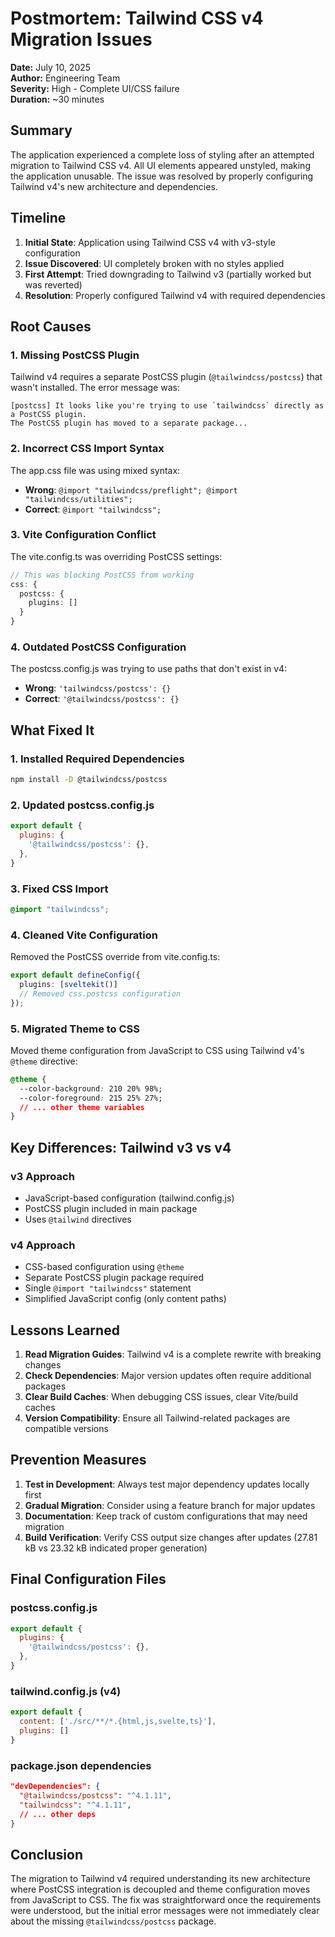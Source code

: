 # Postmortem: Tailwind CSS v4 Migration Issues

**Date:** July 10, 2025  
**Author:** Engineering Team  
**Severity:** High - Complete UI/CSS failure  
**Duration:** ~30 minutes  

## Summary

The application experienced a complete loss of styling after an attempted migration to Tailwind CSS v4. All UI elements appeared unstyled, making the application unusable. The issue was resolved by properly configuring Tailwind v4's new architecture and dependencies.

## Timeline

1. **Initial State**: Application using Tailwind CSS v4 with v3-style configuration
2. **Issue Discovered**: UI completely broken with no styles applied
3. **First Attempt**: Tried downgrading to Tailwind v3 (partially worked but was reverted)
4. **Resolution**: Properly configured Tailwind v4 with required dependencies

## Root Causes

### 1. **Missing PostCSS Plugin**
Tailwind v4 requires a separate PostCSS plugin (`@tailwindcss/postcss`) that wasn't installed. The error message was:
```
[postcss] It looks like you're trying to use `tailwindcss` directly as a PostCSS plugin. 
The PostCSS plugin has moved to a separate package...
```

### 2. **Incorrect CSS Import Syntax**
The app.css file was using mixed syntax:
- **Wrong**: `@import "tailwindcss/preflight"; @import "tailwindcss/utilities";`
- **Correct**: `@import "tailwindcss";`

### 3. **Vite Configuration Conflict**
The vite.config.ts was overriding PostCSS settings:
```typescript
// This was blocking PostCSS from working
css: {
  postcss: {
    plugins: []
  }
}
```

### 4. **Outdated PostCSS Configuration**
The postcss.config.js was trying to use paths that don't exist in v4:
- **Wrong**: `'tailwindcss/postcss': {}`
- **Correct**: `'@tailwindcss/postcss': {}`

## What Fixed It

### 1. **Installed Required Dependencies**
```bash
npm install -D @tailwindcss/postcss
```

### 2. **Updated postcss.config.js**
```javascript
export default {
  plugins: {
    '@tailwindcss/postcss': {},
  },
}
```

### 3. **Fixed CSS Import**
```css
@import "tailwindcss";
```

### 4. **Cleaned Vite Configuration**
Removed the PostCSS override from vite.config.ts:
```typescript
export default defineConfig({
  plugins: [sveltekit()]
  // Removed css.postcss configuration
});
```

### 5. **Migrated Theme to CSS**
Moved theme configuration from JavaScript to CSS using Tailwind v4's `@theme` directive:
```css
@theme {
  --color-background: 210 20% 98%;
  --color-foreground: 215 25% 27%;
  // ... other theme variables
}
```

## Key Differences: Tailwind v3 vs v4

### v3 Approach
- JavaScript-based configuration (tailwind.config.js)
- PostCSS plugin included in main package
- Uses `@tailwind` directives

### v4 Approach
- CSS-based configuration using `@theme`
- Separate PostCSS plugin package required
- Single `@import "tailwindcss"` statement
- Simplified JavaScript config (only content paths)

## Lessons Learned

1. **Read Migration Guides**: Tailwind v4 is a complete rewrite with breaking changes
2. **Check Dependencies**: Major version updates often require additional packages
3. **Clear Build Caches**: When debugging CSS issues, clear Vite/build caches
4. **Version Compatibility**: Ensure all Tailwind-related packages are compatible versions

## Prevention Measures

1. **Test in Development**: Always test major dependency updates locally first
2. **Gradual Migration**: Consider using a feature branch for major updates
3. **Documentation**: Keep track of custom configurations that may need migration
4. **Build Verification**: Verify CSS output size changes after updates (27.81 kB vs 23.32 kB indicated proper generation)

## Final Configuration Files

### postcss.config.js
```javascript
export default {
  plugins: {
    '@tailwindcss/postcss': {},
  },
}
```

### tailwind.config.js (v4)
```javascript
export default {
  content: ['./src/**/*.{html,js,svelte,ts}'],
  plugins: []
}
```

### package.json dependencies
```json
"devDependencies": {
  "@tailwindcss/postcss": "^4.1.11",
  "tailwindcss": "^4.1.11",
  // ... other deps
}
```

## Conclusion

The migration to Tailwind v4 required understanding its new architecture where PostCSS integration is decoupled and theme configuration moves from JavaScript to CSS. The fix was straightforward once the requirements were understood, but the initial error messages were not immediately clear about the missing `@tailwindcss/postcss` package.